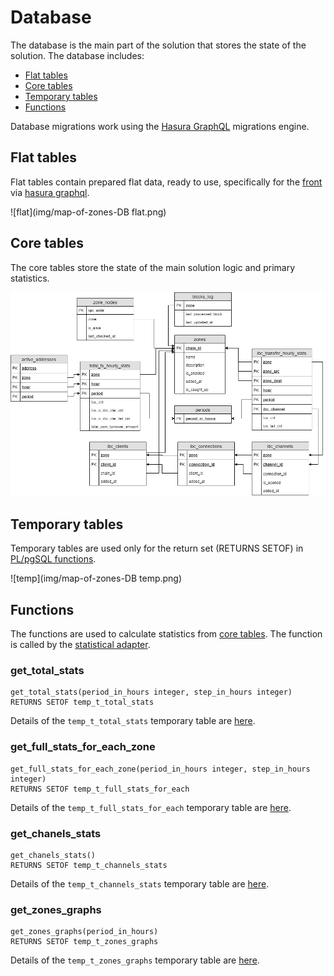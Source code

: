 # Database

The database is the main part of the solution that stores the state of the solution. The database includes:

* [Flat tables](database.md#flat-tables)
* [Core tables](database.md#core-tables)
* [Temporary tables](database.md#temporary-tables)
* [Functions](database.md#functions)

Database migrations work using the [Hasura GraphQL](graphql.md) migrations engine.

## Flat tables

Flat tables contain prepared flat data, ready to use, specifically for the [front](front.md) via [hasura graphql](graphql.md).

![flat](img/map-of-zones-DB flat.png)

## Core tables

The core tables store the state of the main solution logic and primary statistics.

![core](img/db_core.png)

## Temporary tables

Temporary tables are used only for the return set (RETURNS SETOF) in [PL/pgSQL functions](database.md#functions).

![temp](img/map-of-zones-DB temp.png)

## Functions

The functions are used to calculate statistics from [core tables](database.md#core-tables). The function is called by the [statistical adapter](adaptor.md).

### get_total_stats

    get_total_stats(period_in_hours integer, step_in_hours integer)
    RETURNS SETOF temp_t_total_stats

Details of the ```temp_t_total_stats``` temporary table are [here](database.md#temporary-tables).

### get_full_stats_for_each_zone

<!-- ```get_full_stats_for_each_zone(period_in_hours integer, step_in_hours integer)
RETURNS SETOF ```[temp_t_full_stats_for_each](database.md#temporary-tables) -->

    get_full_stats_for_each_zone(period_in_hours integer, step_in_hours integer)
    RETURNS SETOF temp_t_full_stats_for_each

Details of the ```temp_t_full_stats_for_each``` temporary table are [here](database.md#temporary-tables).

### get_chanels_stats

    get_chanels_stats()
    RETURNS SETOF temp_t_channels_stats

Details of the ```temp_t_channels_stats``` temporary table are [here](database.md#temporary-tables).


### get_zones_graphs

    get_zones_graphs(period_in_hours)
    RETURNS SETOF temp_t_zones_graphs

Details of the ```temp_t_zones_graphs``` temporary table are [here](database.md#temporary-tables).
